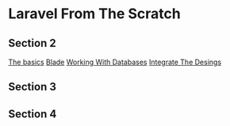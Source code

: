 # Laravel From The Scratch


## Section 2

[The basics](./docs/the-basics.md)
[Blade](./docs/blade.md)
[Working With Databases](./docs/working-with-databases.md)
[Integrate The Desings](./docs/integrate-the-desings.md)


## Section 3


## Section 4
